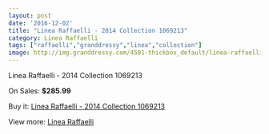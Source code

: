 ```yaml
---
layout: post
date: '2016-12-02'
title: "Linea Raffaelli - 2014 Collection 1069213"
category: Linea Raffaelli
tags: ["raffaelli","granddressy","linea","collection"]
image: http://img.granddressy.com/4501-thickbox_default/linea-raffaelli-2014-collection-1069213.jpg
---
```

Linea Raffaelli - 2014 Collection 1069213

On Sales: **$285.99**
<a href="https://www.granddressy.com/en/linea-raffaelli/3847-linea-raffaelli-2014-collection-1069213.html"><amp-img layout="responsive" width="600" height="600" src="//img.granddressy.com/4501-thickbox_default/linea-raffaelli-2014-collection-1069213.jpg" alt="Linea Raffaelli - 2014 Collection 1069213 0" /></a>

Buy it: [Linea Raffaelli - 2014 Collection 1069213](https://www.granddressy.com/en/linea-raffaelli/3847-linea-raffaelli-2014-collection-1069213.html "Linea Raffaelli - 2014 Collection 1069213")

View more: [Linea Raffaelli](https://www.granddressy.com/en/118-linea-raffaelli "Linea Raffaelli")